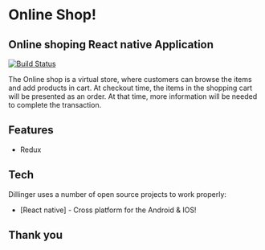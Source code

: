 # Online Shop!
## Online shoping React native Application

[![Build Status](https://travis-ci.org/joemccann/dillinger.svg?branch=master)](https://travis-ci.org/joemccann/dillinger)

The Online shop is a virtual store, where customers can browse the items and add products in cart. At checkout time, the items in the shopping cart will be presented as an order. At that time, more information will be needed to complete the transaction.

## Features

- Redux

## Tech

Dillinger uses a number of open source projects to work properly:

- [React native] - Cross platform for the Android & IOS!

## Thank you